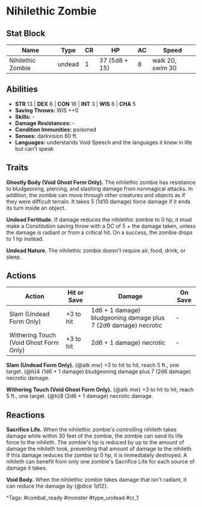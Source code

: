 # Nihilethic Zombie

## Stat Block

| Name | Type | CR | HP | AC | Speed |
|------|------|----|----|----|-------|
| Nihilethic Zombie | undead | 1 | 37 (5d8 + 15) | 8 | walk 20, swim 30 |

## Abilities

- **STR** 13 | **DEX** 6 | **CON** 16 | **INT** 3 | **WIS** 6 | **CHA** 5
- **Saving Throws:** WIS ++0  
- **Skills:** -  
- **Damage Resistances:** -  
- **Condition Immunities:** poisoned  
- **Senses:** darkvision 60 ft.  
- **Languages:** understands Void Speech and the languages it knew in life but can't speak

## Traits

**Ghostly Body (Void Ghost Form Only).** The nihilethic zombie has resistance to bludgeoning, piercing, and slashing damage from nonmagical attacks. In addition, the zombie can move through other creatures and objects as if they were difficult terrain. It takes 5 (1d10 damage) force damage if it ends its turn inside an object.

**Undead Fortitude.** If damage reduces the nihilethic zombie to 0 hp, it must make a Constitution saving throw with a DC of 5 + the damage taken, unless the damage is radiant or from a critical hit. On a success, the zombie drops to 1 hp instead.

**Undead Nature.** The nihilethic zombie doesn't require air, food, drink, or sleep.


## Actions

| Action | Hit or Save | Damage | On Save |
|--------|--------------|--------|----------|
| Slam (Undead Form Only) | +3 to hit | 1d6 + 1 damage) bludgeoning damage plus 7 (2d6 damage) necrotic | - |
| Withering Touch (Void Ghost Form Only) | +3 to hit | 2d6 + 1 damage) necrotic | - |

**Slam (Undead Form Only).** {@atk mw} +3 to hit to hit, reach 5 ft., one target. {@h}4 (1d6 + 1 damage) bludgeoning damage plus 7 (2d6 damage) necrotic damage.

**Withering Touch (Void Ghost Form Only).** {@atk mw} +3 to hit to hit, reach 5 ft., one target. {@h}8 (2d6 + 1 damage) necrotic damage.

## Reactions

**Sacrifice Life.** When the nihilethic zombie's controlling nihileth takes damage while within 30 feet of the zombie, the zombie can send its life force to the nihileth. The zombie's hp is reduced by up to the amount of damage the nihileth took, preventing that amount of damage to the nihileth. If this damage reduces the zombie to 0 hp, it is immediately destroyed. A nihileth can benefit from only one zombie's Sacrifice Life for each source of damage it takes.

**Void Body.** When the nihilethic zombie takes damage that isn't radiant, it can reduce the damage by {@dice 1d12}.



^Tags: #combat_ready #monster #type_undead #cr_1